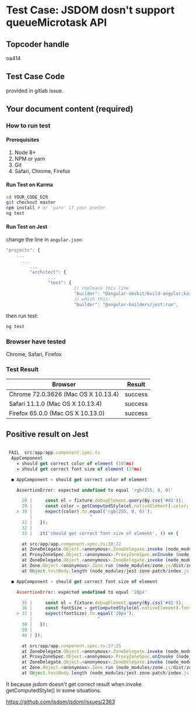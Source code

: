 # Test Case: JSDOM dosn't support queueMicrotask API

## Topcoder handle

oa414

## Test Case Code

provided in gitlab issue.

## Your document content (required)

### How to run test

#### Prerequisites

1. Node 8+
2. NPM or yarn
3. Git
4. Safari, Chrome, Firefox

#### Run Test on Karma

```bash
cd YOUR_CODE_DIR
git checkout master
npm install # or 'yarn' if your prefer
ng test
```

#### Run Test on Jest

change the line in `angular.json`:

```javascript
"projects": {
    ...
      ...
         ...
         "architect": {
                ...
                "test": {
                          // repleace this line
                          "builder": "@angular-devkit/build-angular:karma",
                          // whith this:
                          "builder": "@angular-builders/jest:run",

```

then run test:

```bash
ng test
```

### Browser have tested

Chrome, Safari, Firefox

### Test Result

| Browser                             | Result  |
| ----------------------------------- | ------- |
| Chrome 72.0.3626 (Mac OS X 10.13.4) | success |
| Safari 11.1.0 (Mac OS X 10.13.4)    | success |
| Firefox 65.0.0 (Mac OS X 10.13.0)   | success |

## Positive result on Jest

```javascript

 FAIL  src/app/app.component.spec.ts
  AppComponent
    ✕ should get correct color of element (107ms)
    ✕ should get correct font size of element (37ms)

  ● AppComponent › should get correct color of element

    AssertionError: expected undefined to equal 'rgb(255, 0, 0)'

      28 |     const el = fixture.debugElement.query(By.css('#d1'));
      29 |     const color = getComputedStyle(el.nativeElement).color;
    > 30 |     expect(color).to.equal('rgb(255, 0, 0)');
         |                      ^
      31 |   });
      32 |
      33 |   it('should get correct font size of element', () => {

      at src/app/app.component.spec.ts:30:22
      at ZoneDelegate.Object.<anonymous>.ZoneDelegate.invoke (node_modules/zone.js/dist/zone.js:391:26)
      at ProxyZoneSpec.Object.<anonymous>.ProxyZoneSpec.onInvoke (node_modules/zone.js/dist/proxy.js:129:39)
      at ZoneDelegate.Object.<anonymous>.ZoneDelegate.invoke (node_modules/zone.js/dist/zone.js:390:52)
      at Zone.Object.<anonymous>.Zone.run (node_modules/zone.js/dist/zone.js:150:43)
      at Object.testBody.length (node_modules/jest-zone-patch/index.js:50:27)

  ● AppComponent › should get correct font size of element

    AssertionError: expected undefined to equal '20px'

      35 |     const el = fixture.debugElement.query(By.css('#d1'));
      36 |     const fontSize = getComputedStyle(el.nativeElement).fontSize;
    > 37 |     expect(fontSize).to.equal('20px');
         |                         ^
      38 |   });
      39 |
      40 | });

      at src/app/app.component.spec.ts:37:25
      at ZoneDelegate.Object.<anonymous>.ZoneDelegate.invoke (node_modules/zone.js/dist/zone.js:391:26)
      at ProxyZoneSpec.Object.<anonymous>.ProxyZoneSpec.onInvoke (node_modules/zone.js/dist/proxy.js:129:39)
      at ZoneDelegate.Object.<anonymous>.ZoneDelegate.invoke (node_modules/zone.js/dist/zone.js:390:52)
      at Zone.Object.<anonymous>.Zone.run (node_modules/zone.js/dist/zone.js:150:43)
      at Object.testBody.length (node_modules/jest-zone-patch/index.js:50:27)

```

It because jsdom doesn't get correct result when invoke getComputedStyle() in some situations.

https://github.com/jsdom/jsdom/issues/2363
